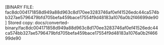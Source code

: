 [BINARY FILE: fac8dc004171858d949a88d963c8d170ee3283746af0ef41526edc44ca574bb327ae5796479bfd705befa459bace17554f9d48183a1076a0b2f46699de90]
Stored copy: docs/converted-binary/fac8dc004171858d949a88d963c8d170ee3283746af0ef41526edc44ca574bb327ae5796479bfd705befa459bace17554f9d48183a1076a0b2f46699de90
